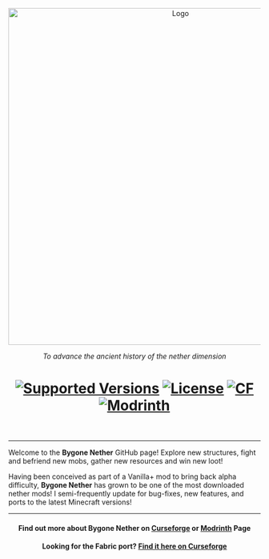 <p align="center"><img src="https://imgur.com/yrzI96y.png" alt="Logo" width="672"></p>

<p align="center">
  <i>To advance the ancient history of the nether dimension</i>
</p>
<h1 align="center">
	<a href="https://www.curseforge.com/minecraft/mc-mods/bygone-nether/files"><img src="https://img.shields.io/badge/Minecraft-1.16.5+-c9aa4b" alt="Supported Versions"></a>
	<a href="https://github.com/izofar/bygone-nether/blob/1.18.2/LICENSE.txt"><img src="https://img.shields.io/github/license/Creators-of-Create/Create?style=flat&color=900c3f" alt="License"></a>
	<a href="https://www.curseforge.com/minecraft/mc-mods/bygone-nether"><img src="http://cf.way2muchnoise.eu/bygone-nether.svg" alt="CF"></a>
    <a href="https://modrinth.com/mod/bygone-nether"><img src="https://img.shields.io/modrinth/dt/bygone-nether?logo=modrinth&label=&suffix=%20&style=flat&color=242629&labelColor=5ca424&logoColor=1c1c1c" alt="Modrinth"></a>
    <br><br>
</h1>
<hr/>

Welcome to the **Bygone Nether** GitHub page! Explore new structures, fight and befriend new mobs, gather new resources and win new loot!

Having been conceived as part of a Vanilla+ mod to bring back alpha difficulty, **Bygone Nether** has grown to be one of the most downloaded nether mods! I semi-frequently update for bug-fixes, new features, and ports to the latest Minecraft versions!

<hr/>
<h4 align="center">Find out more about Bygone Nether on <a href="https://www.curseforge.com/minecraft/mc-mods/bygone-nether">Curseforge</a> or <a href="https://modrinth.com/mod/bygone-nether">Modrinth</a> Page</h4>
<h4 align="center">Looking for the Fabric port? <a href="https://www.curseforge.com/minecraft/mc-mods/bygone-nether">Find it here on Curseforge</a></h4>